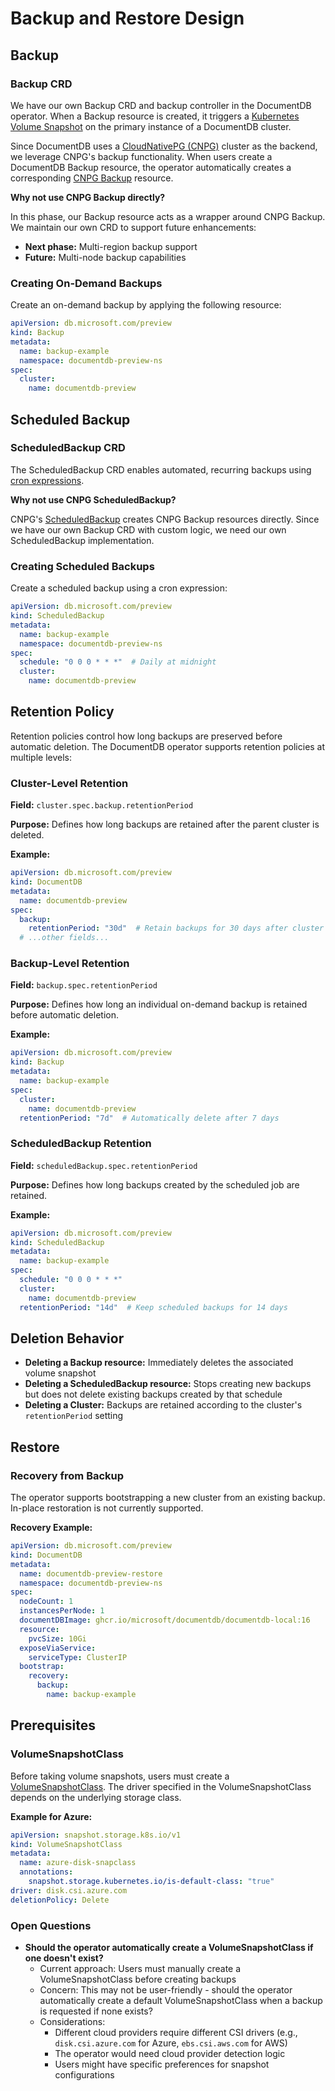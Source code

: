 # Backup and Restore Design

## Backup

### Backup CRD

We have our own Backup CRD and backup controller in the DocumentDB operator. When a Backup resource is created, it triggers a [Kubernetes Volume Snapshot](https://kubernetes.io/blog/2020/12/10/kubernetes-1.20-volume-snapshot-moves-to-ga/#what-is-a-volume-snapshot) on the primary instance of a DocumentDB cluster.

Since DocumentDB uses a [CloudNativePG (CNPG)](https://cloudnative-pg.io/) cluster as the backend, we leverage CNPG's backup functionality. When users create a DocumentDB Backup resource, the operator automatically creates a corresponding [CNPG Backup](https://cloudnative-pg.io/documentation/current/backup/) resource.

**Why not use CNPG Backup directly?**

In this phase, our Backup resource acts as a wrapper around CNPG Backup. We maintain our own CRD to support future enhancements:
- **Next phase:** Multi-region backup support
- **Future:** Multi-node backup capabilities

### Creating On-Demand Backups

Create an on-demand backup by applying the following resource:

```yaml
apiVersion: db.microsoft.com/preview
kind: Backup
metadata:
  name: backup-example
  namespace: documentdb-preview-ns
spec:
  cluster:
    name: documentdb-preview
```

## Scheduled Backup

### ScheduledBackup CRD

The ScheduledBackup CRD enables automated, recurring backups using [cron expressions](https://en.wikipedia.org/wiki/Cron).

**Why not use CNPG ScheduledBackup?**

CNPG's [ScheduledBackup](https://cloudnative-pg.io/documentation/current/backup/#scheduled-backups) creates CNPG Backup resources directly. Since we have our own Backup CRD with custom logic, we need our own ScheduledBackup implementation.

### Creating Scheduled Backups

Create a scheduled backup using a cron expression:

```yaml
apiVersion: db.microsoft.com/preview
kind: ScheduledBackup
metadata:
  name: backup-example
  namespace: documentdb-preview-ns
spec:
  schedule: "0 0 0 * * *"  # Daily at midnight
  cluster:
    name: documentdb-preview
```

## Retention Policy

Retention policies control how long backups are preserved before automatic deletion. The DocumentDB operator supports retention policies at multiple levels:

### Cluster-Level Retention

**Field:** `cluster.spec.backup.retentionPeriod`

**Purpose:** Defines how long backups are retained after the parent cluster is deleted.

**Example:**
```yaml
apiVersion: db.microsoft.com/preview
kind: DocumentDB
metadata:
  name: documentdb-preview
spec:
  backup:
    retentionPeriod: "30d"  # Retain backups for 30 days after cluster deletion
  # ...other fields...
```

### Backup-Level Retention

**Field:** `backup.spec.retentionPeriod`

**Purpose:** Defines how long an individual on-demand backup is retained before automatic deletion.

**Example:**
```yaml
apiVersion: db.microsoft.com/preview
kind: Backup
metadata:
  name: backup-example
spec:
  cluster:
    name: documentdb-preview
  retentionPeriod: "7d"  # Automatically delete after 7 days
```

### ScheduledBackup Retention

**Field:** `scheduledBackup.spec.retentionPeriod`

**Purpose:** Defines how long backups created by the scheduled job are retained.

**Example:**
```yaml
apiVersion: db.microsoft.com/preview
kind: ScheduledBackup
metadata:
  name: backup-example
spec:
  schedule: "0 0 0 * * *"
  cluster:
    name: documentdb-preview
  retentionPeriod: "14d"  # Keep scheduled backups for 14 days
```

## Deletion Behavior

- **Deleting a Backup resource:** Immediately deletes the associated volume snapshot
- **Deleting a ScheduledBackup resource:** Stops creating new backups but does not delete existing backups created by that schedule
- **Deleting a Cluster:** Backups are retained according to the cluster's `retentionPeriod` setting

## Restore

### Recovery from Backup

The operator supports bootstrapping a new cluster from an existing backup. In-place restoration is not currently supported.

**Recovery Example:**

```yaml
apiVersion: db.microsoft.com/preview
kind: DocumentDB
metadata:
  name: documentdb-preview-restore
  namespace: documentdb-preview-ns
spec:
  nodeCount: 1
  instancesPerNode: 1
  documentDBImage: ghcr.io/microsoft/documentdb/documentdb-local:16
  resource:
    pvcSize: 10Gi
  exposeViaService:
    serviceType: ClusterIP
  bootstrap:
    recovery:
      backup:
        name: backup-example
```

## Prerequisites

### VolumeSnapshotClass

Before taking volume snapshots, users must create a [VolumeSnapshotClass](https://kubernetes.io/docs/concepts/storage/volume-snapshot-classes/). The driver specified in the VolumeSnapshotClass depends on the underlying storage class.

**Example for Azure:**

```yaml
apiVersion: snapshot.storage.k8s.io/v1
kind: VolumeSnapshotClass
metadata:
  name: azure-disk-snapclass
  annotations:
    snapshot.storage.kubernetes.io/is-default-class: "true"
driver: disk.csi.azure.com
deletionPolicy: Delete
```
### Open Questions

- **Should the operator automatically create a VolumeSnapshotClass if one doesn't exist?**
  - Current approach: Users must manually create a VolumeSnapshotClass before creating backups
  - Concern: This may not be user-friendly - should the operator automatically create a default VolumeSnapshotClass when a backup is requested if none exists?
  - Considerations:
    - Different cloud providers require different CSI drivers (e.g., `disk.csi.azure.com` for Azure, `ebs.csi.aws.com` for AWS)
    - The operator would need cloud provider detection logic
    - Users might have specific preferences for snapshot configurations

